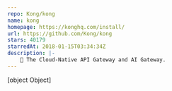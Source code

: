 ```yaml
---
repo: Kong/kong
name: kong
homepage: https://konghq.com/install/
url: https://github.com/Kong/kong
stars: 40179
starredAt: 2018-01-15T03:34:34Z
description: |-
    🦍 The Cloud-Native API Gateway and AI Gateway.
---
```


[object Object]
